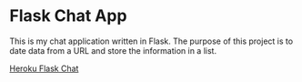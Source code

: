 # Flask Chat App

This is my chat application written in Flask.
The purpose of this project is to date data from a URL and store the information in a list.

[Heroku Flask Chat](https://flask-chatroom-project84.herokuapp.com/)
